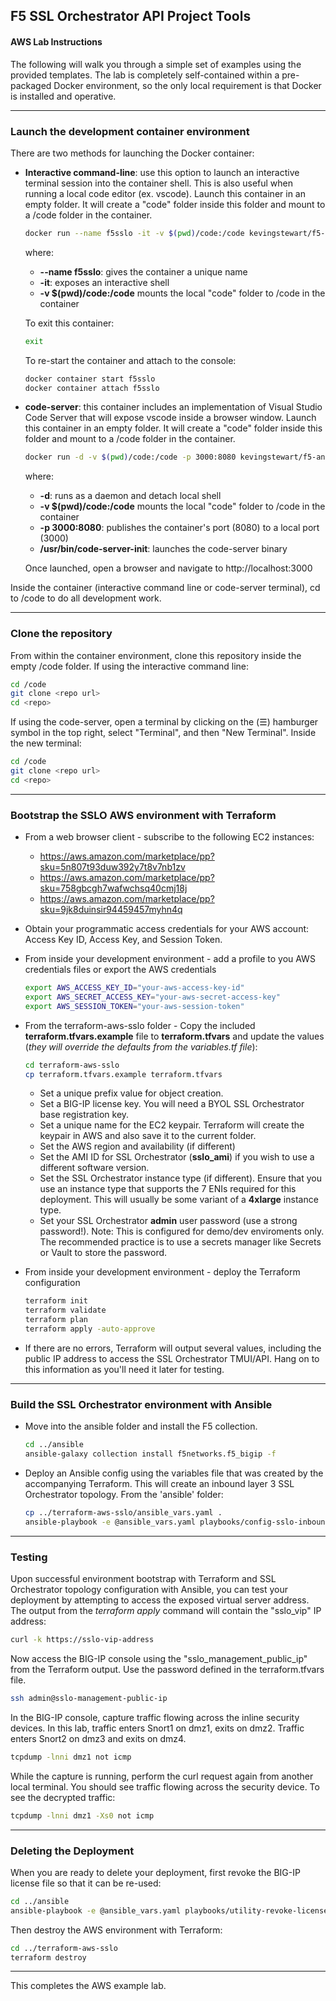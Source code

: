 ## F5 SSL Orchestrator API Project Tools
#### AWS Lab Instructions

The following will walk you through a simple set of examples using the provided templates. The lab is completely self-contained within a pre-packaged Docker environment, so the only local requirement is that Docker is installed and operative.

------

### Launch the development container environment

There are two methods for launching the Docker container: 

- **Interactive command-line**: use this option to launch an interactive terminal session into the container shell. This is also useful when running a local code editor (ex. vscode). Launch this container in an empty folder. It will create a "code" folder inside this folder and mount to a /code folder in the container. 
  ```bash
  docker run --name f5sslo -it -v $(pwd)/code:/code kevingstewart/f5-ansible-terraform-lab:latest
  ```
  where:
  - **--name f5sslo**: gives the container a unique name
  - **-it**: exposes an interactive shell
  - **-v $(pwd)/code:/code** mounts the local "code" folder to /code in the container

  To exit this container:
  ```bash
  exit
  ```
  To re-start the container and attach to the console:
  ```bash
  docker container start f5sslo
  docker container attach f5sslo
  ```

- **code-server**: this container includes an implementation of Visual Studio Code Server that will expose vscode inside a browser window. Launch this container in an empty folder. It will create a "code" folder inside this folder and mount to a /code folder in the container.
  ```bash
  docker run -d -v $(pwd)/code:/code -p 3000:8080 kevingstewart/f5-ansible-terraform-lab:latest /usr/bin/code-server-init
  ``` 
  where:
  - **-d**: runs as a daemon and detach local shell
  - **-v $(pwd)/code:/code** mounts the local "code" folder to /code in the container
  - **-p 3000:8080**: publishes the container's port (8080) to a local port (3000)
  - **/usr/bin/code-server-init**: launches the code-server binary

  Once launched, open a browser and navigate to http://localhost:3000

Inside the container (interactive command line or code-server terminal), cd to /code to do all development work.

------

### Clone the repository
From within the container environment, clone this repository inside the empty /code folder. If using the interactive command line:
```bash
cd /code
git clone <repo url>
cd <repo>
```
If using the code-server, open a terminal by clicking on the (&#9776;) hamburger symbol in the top right, select "Terminal", and then "New Terminal". Inside the new terminal:
```bash
cd /code
git clone <repo url>
cd <repo>
```

------

### Bootstrap the SSLO AWS environment with Terraform

- From a web browser client - subscribe to the following EC2 instances:

  - https://aws.amazon.com/marketplace/pp?sku=5n807t93duw392y7t8v7nb1zv
  - https://aws.amazon.com/marketplace/pp?sku=758gbcgh7wafwchsq40cmj18j
  - https://aws.amazon.com/marketplace/pp?sku=9jk8duinsir94459457myhn4q

- Obtain your programmatic access credentials for your AWS account: Access Key ID, Access Key, and Session Token.

- From inside your development environment - add a profile to you AWS credentials files or export the AWS credentials
  ```bash
  export AWS_ACCESS_KEY_ID="your-aws-access-key-id"
  export AWS_SECRET_ACCESS_KEY="your-aws-secret-access-key"
  export AWS_SESSION_TOKEN="your-aws-session-token"
  ```

- From the terraform-aws-sslo folder - Copy the included **terraform.tfvars.example** file to **terraform.tfvars** and update the values (*they will override the defaults from the *variables.tf* file*):

    ```bash
    cd terraform-aws-sslo
    cp terraform.tfvars.example terraform.tfvars
    ```

  - Set a unique prefix value for object creation.
  - Set a BIG-IP license key. You will need a BYOL SSL Orchestrator base registration key.
  - Set a unique name for the EC2 keypair. Terraform will create the keypair in AWS and also save it to the current folder.
  - Set the AWS region and availability (if different)
  - Set the AMI ID for SSL Orchestrator (**sslo_ami**) if you wish to use a different software version.
  - Set the SSL Orchestrator instance type (if different). Ensure that you use an instance type that supports the 7 ENIs required for this deployment. This will usually be some variant of a **4xlarge** instance type.
  - Set your SSL Orchestrator **admin** user password (use a strong password!). Note: This is configured for demo/dev enviroments only. The recommended practice is to use a secrets manager like Secrets or Vault to store the password.

- From inside your development environment - deploy the Terraform configuration
  ```bash
  terraform init
  terraform validate
  terraform plan
  terraform apply -auto-approve
  ```

- If there are no errors, Terraform  will output several values, including the public IP address to access the SSL Orchestrator TMUI/API. Hang on to this information as you'll need it later for testing.

------

### Build the SSL Orchestrator environment with Ansible

- Move into the ansible folder and install the F5 collection.

  ```bash
  cd ../ansible
  ansible-galaxy collection install f5networks.f5_bigip -f
  ```

- Deploy an Ansible config using the variables file that was created by the accompanying Terraform. This will create an inbound layer 3 SSL Orchestrator topology. From the 'ansible' folder:

  ```bash
  cp ../terraform-aws-sslo/ansible_vars.yaml .
  ansible-playbook -e @ansible_vars.yaml playbooks/config-sslo-inbound-l3-complete.yaml
  ```

------

### Testing
Upon successful environment bootstrap with Terraform and SSL Orchestrator topology configuration with Ansible, you can test your deployment by attempting to access the exposed virtual server address. The output from the *terraform apply* command will contain the "sslo_vip" IP address:
```bash
curl -k https://sslo-vip-address
```

Now access the BIG-IP console using the "sslo_management_public_ip" from the Terraform output. Use the password defined in the terraform.tfvars file.
```bash
ssh admin@sslo-management-public-ip
```

In the BIG-IP console, capture traffic flowing across the inline security devices. In this lab, traffic enters Snort1 on dmz1, exits on dmz2. Traffic enters Snort2 on dmz3 and exits on dmz4.
```bash
tcpdump -lnni dmz1 not icmp
```

While the capture is running, perform the curl request again from another local terminal. You should see traffic flowing across the security device. To see the decrypted traffic:
```bash
tcpdump -lnni dmz1 -Xs0 not icmp
```

------

### Deleting the Deployment

When you are ready to delete your deployment, first revoke the BIG-IP license file so that it can be re-used:
  ```bash
  cd ../ansible
  ansible-playbook -e @ansible_vars.yaml playbooks/utility-revoke-license.yaml
  ```

Then destroy the AWS environment with Terraform:
  ```bash
  cd ../terraform-aws-sslo
  terraform destroy
  ```

------

This completes the AWS example lab.
